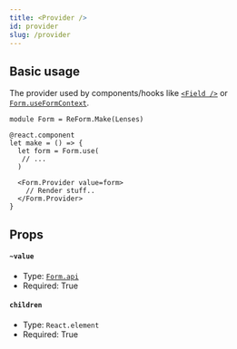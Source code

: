 ```yaml
---
title: <Provider />
id: provider
slug: /provider
---
```


## Basic usage
The provider used by components/hooks like [`<Field />`](/docs/field) or [`Form.useFormContext`](/docs/reform).

```rescript {9-11}
module Form = ReForm.Make(Lenses)

@react.component
let make = () => {
  let form = Form.use(
   // ...
  )

  <Form.Provider value=form>
    // Render stuff..
  </Form.Provider>
}
```

## Props
#### `~value`
- Type: [`Form.api`](/docs/reform#api)
- Required: True

#### `children`
- Type: `React.element`
- Required: True
